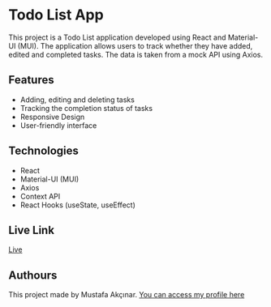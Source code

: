 # Todo List App

This project is a Todo List application developed using React and Material-UI (MUI). The application allows users to track whether they have added, edited and completed tasks. The data is taken from a mock API using Axios.

## Features

- Adding, editing and deleting tasks
- Tracking the completion status of tasks
- Responsive Design
- User-friendly interface

## Technologies

- React
- Material-UI (MUI)
- Axios
- Context API
- React Hooks (useState, useEffect)

## Live Link

[Live](https://todoapp-with-react-five.vercel.app/)


## Authours

This project made by Mustafa Akçınar. 
[You can access my profile here](https://github.com/mustafaakcinar)